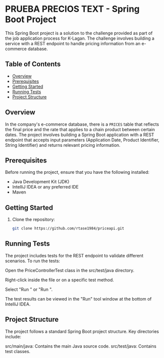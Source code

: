 # PRUEBA PRECIOS TEXT - Spring Boot Project

This Spring Boot project is a solution to the challenge provided as part of the job application process for K-Lagan. The challenge involves building a service with a REST endpoint to handle pricing information from an e-commerce database.

## Table of Contents
- [Overview](#overview)
- [Prerequisites](#prerequisites)
- [Getting Started](#getting-started)
- [Running Tests](#running-tests)
- [Project Structure](#project-structure)

## Overview

In the company's e-commerce database, there is a `PRICES` table that reflects the final price and the rate that applies to a chain product between certain dates. The project involves building a Spring Boot application with a REST endpoint that accepts input parameters (Application Date, Product Identifier, String Identifier) and returns relevant pricing information.

## Prerequisites

Before running the project, ensure that you have the following installed:

- Java Development Kit (JDK)
- IntelliJ IDEA or any preferred IDE
- Maven

## Getting Started

1. Clone the repository:

   ```bash
   git clone https://github.com/rtase1984/priceapi.git

## Running Tests

The project includes tests for the REST endpoint to validate different scenarios. To run the tests:

Open the PriceControllerTest class in the src/test/java directory.

Right-click inside the file or on a specific test method.

Select "Run <Your Test Class>" or "Run <Your Test Method>".

The test results can be viewed in the "Run" tool window at the bottom of IntelliJ IDEA.

## Project Structure
   
The project follows a standard Spring Boot project structure. Key directories include:

src/main/java: Contains the main Java source code.
src/test/java: Contains test classes.



   
